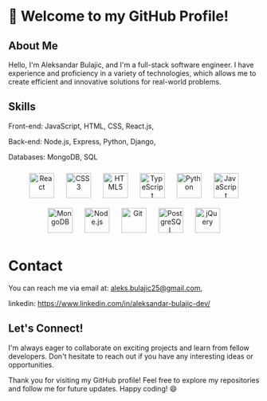  # 👋 Welcome to my GitHub Profile!
 
## About Me
Hello, I'm Aleksandar Bulajic, and I'm a full-stack software engineer. I have experience and proficiency in a variety of technologies, which allows me to create efficient and innovative solutions for real-world problems.

## Skills
Front-end: JavaScript, HTML, CSS, React.js,

Back-end: Node.js, Express, Python, Django,

Databases: MongoDB, SQL

<div align="center">  
<img style="margin: 10px" src="https://profilinator.rishav.dev/skills-assets/react-original-wordmark.svg" alt="React" height="50" />  
<img style="margin: 10px" src="https://profilinator.rishav.dev/skills-assets/css3-original-wordmark.svg" alt="CSS3" height="50" />  
<img style="margin: 10px" src="https://profilinator.rishav.dev/skills-assets/html5-original-wordmark.svg" alt="HTML5" height="50" />  
<img style="margin: 10px" src="https://profilinator.rishav.dev/skills-assets/typescript-original.svg" alt="TypeScript" height="50" />  
<img style="margin: 10px" src="https://upload.wikimedia.org/wikipedia/commons/c/c3/Python-logo-notext.svg" alt="Python" height="50"/>
<img style="margin: 10px" src="https://profilinator.rishav.dev/skills-assets/javascript-original.svg" alt="JavaScript" height="50" />  
<img style="margin: 10px" src="https://profilinator.rishav.dev/skills-assets/mongodb-original-wordmark.svg" alt="MongoDB" height="50" />  
<img style="margin: 10px" src="https://profilinator.rishav.dev/skills-assets/nodejs-original-wordmark.svg" alt="Node.js" height="50" />  
<img style="margin: 10px" src="https://profilinator.rishav.dev/skills-assets/git-scm-icon.svg" alt="Git" height="50" />  
<img style="margin: 10px" src="https://profilinator.rishav.dev/skills-assets/postgresql-original-wordmark.svg" alt="PostgreSQL" height="50" />  
<img style="margin: 10px" src="https://profilinator.rishav.dev/skills-assets/jquery.png" alt="jQuery" height="50" />  
</div>

# Contact
 You can reach me via email at: aleks.bulajic25@gmail.com,
 
 linkedin: https://www.linkedin.com/in/aleksandar-bulajic-dev/ 
 

## Let's Connect!
I'm always eager to collaborate on exciting projects and learn from fellow developers. Don't hesitate to reach out if you have any interesting ideas or opportunities.

Thank you for visiting my GitHub profile! Feel free to explore my repositories and follow me for future updates. Happy coding! 😄
